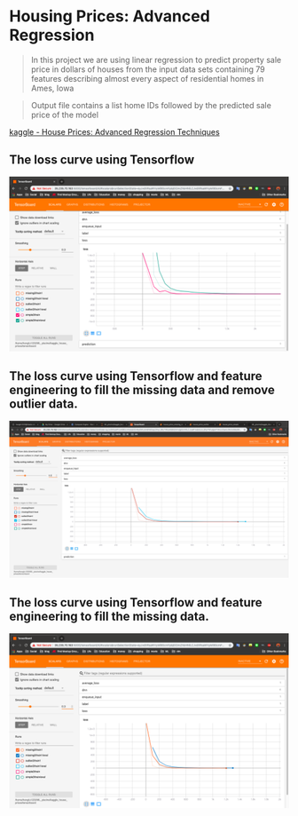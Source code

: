 # Housing Prices: Advanced Regression

> In this project we are using linear regression to predict property sale price in dollars of houses from the input data sets containing 79 features describing almost every aspect of residential homes in Ames, Iowa

> Output file contains a list home IDs followed by the predicted sale price of the model

[kaggle - House Prices: Advanced Regression Techniques](https://www.kaggle.com/c/house-prices-advanced-regression-techniques)

## The loss curve using Tensorflow
![](img/simple.png)

## The loss curve using Tensorflow and feature engineering to fill the missing data and remove outlier data.
![](img/missing_and_outlier.png)

## The loss curve using Tensorflow and feature engineering to fill the missing data.
![](img/missing_data.png)
